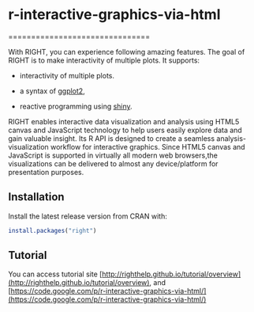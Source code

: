 # r-interactive-graphics-via-html
===============================


With RIGHT, you can experience following amazing features.
The goal of RIGHT is to make interactivity of multiple plots. It supports:

* interactivity of multiple plots.

* a syntax of [ggplot2](http://github.com/hadley/ggplot2),
  
* reactive programming using [shiny](http://github.com/rstudio/shiny).

RIGHT enables interactive data visualization and analysis using HTML5 canvas and JavaScript technology to help users easily explore data and gain valuable insight. Its R API is designed to create a seamless analysis-visualization workflow for interactive graphics. Since HTML5 canvas and JavaScript is supported in virtually all modern web browsers,the visualizations can be delivered to almost any device/platform for presentation purposes.

## Installation 

Install the latest release version from CRAN with:

```R
install.packages("right")
```

## Tutorial

You can access tutorial site [http://righthelp.github.io/tutorial/overview](http://righthelp.github.io/tutorial/overview), and
[https://code.google.com/p/r-interactive-graphics-via-html/](https://code.google.com/p/r-interactive-graphics-via-html/)
